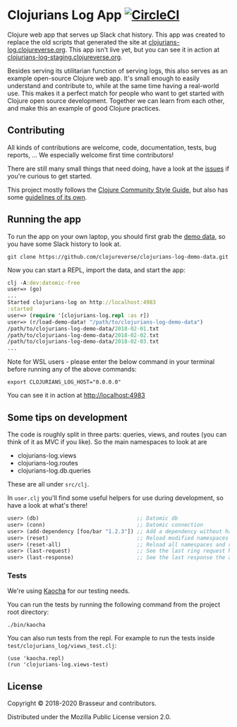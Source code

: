 # Clojurians Log App [![CircleCI](https://circleci.com/gh/clojureverse/clojurians-log-app.svg?style=svg)](https://circleci.com/gh/clojureverse/clojurians-log-app)

Clojure web app that serves up Slack chat history. This app was created to
replace the old scripts that generated the site at
[clojurians-log.clojureverse.org](https://clojurians-log.clojureverse.org). This
app isn't live yet, but you can see it in action at
[clojurians-log-staging.clojureverse.org](http://clojurians-log-staging.clojureverse.org).

Besides serving its utilitarian function of serving logs, this also serves as an
example open-source Clojure web app. It's small enough to easily understand and
contribute to, while at the same time having a real-world use. This makes it a
perfect match for people who want to get started with Clojure open source
development. Together we can learn from each other, and make this an example of
good Clojure practices.

## Contributing

All kinds of contributions are welcome, code, documentation, tests, bug reports,
... We especially welcome first time contributors!

There are still many small things that need doing, have a look at the
[issues](https://github.com/clojureverse/clojurians-log-app/issues) if you're
curious to get started.

This project mostly follows the
[Clojure Community Style Guide](https://github.com/bbatsov/clojure-style-guide),
but also has some
[guidelines of its own](https://github.com/clojureverse/clojurians-log-app/blob/master/docs/STYLE.md).

## Running the app

To run the app on your own laptop, you should first grab the [demo
data](https://github.com/clojureverse/clojurians-log-demo-data), so you have
some Slack history to look at.

``` shell
git clone https://github.com/clojureverse/clojurians-log-demo-data.git
```

Now you can start a REPL, import the data, and start the app:

``` clojure
clj -A:dev:datomic-free
user=> (go)
...
Started clojurians-log on http://localhost:4983
:started
user=> (require '[clojurians-log.repl :as r])
user=> (r/load-demo-data! "/path/to/clojurians-log-demo-data")
/path/to/clojurians-log-demo-data/2018-02-01.txt
/path/to/clojurians-log-demo-data/2018-02-02.txt
/path/to/clojurians-log-demo-data/2018-02-03.txt
...
```

Note for WSL users - please enter the below command in your terminal before running any of the above commands:

```
export CLOJURIANS_LOG_HOST="0.0.0.0"
```

You can see it in action at [http://localhost:4983](http://localhost:4983)

## Some tips on development

The code is roughly split in three parts: queries, views, and routes (you can
think of it as MVC if you like). So the main namespaces to look at are

- clojurians-log.views
- clojurians-log.routes
- clojurians-log.db.queries

These are all under `src/clj`.

In `user.clj` you'll find some useful helpers for use during development, so
have a look at what's there!


``` clojure
user> (db)                               ;; Datomic db
user> (conn)                             ;; Datomic connection
user> (add-dependency [foo/bar "1.2.3"]) ;; Add a dependency without having to restart
user> (reset)                            ;; Reload modified namespaces and restart the app
user> (reset-all)                        ;; Reload all namespaces and restart the app
user> (last-request)                     ;; See the last ring request handled
user> (last-response)                    ;; See the last response the app generated
```

### Tests

We're using [Kaocha](https://github.com/lambdaisland/kaocha/) for our testing needs.

You can run the tests by running the following command from the project root directory:

```
./bin/kaocha
```

You can also run tests from the repl. For example to run the tests inside `test/clojurians_log/views_test.clj`:

```
(use 'kaocha.repl)
(run 'clojurians-log.views-test)
```

## License

Copyright © 2018-2020 Brasseur and contributors.

Distributed under the Mozilla Public License version 2.0.

